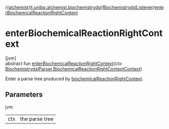 //[alchemist](../../../index.md)/[it.unibo.alchemist.biochemistrydsl](../index.md)/[BiochemistrydslListener](index.md)/[enterBiochemicalReactionRightContext](enter-biochemical-reaction-right-context.md)

# enterBiochemicalReactionRightContext

[jvm]\
abstract fun [enterBiochemicalReactionRightContext](enter-biochemical-reaction-right-context.md)(ctx: [BiochemistrydslParser.BiochemicalReactionRightContextContext](../-biochemistrydsl-parser/-biochemical-reaction-right-context-context/index.md))

Enter a parse tree produced by [biochemicalReactionRightContext](../-biochemistrydsl-parser/biochemical-reaction-right-context.md).

## Parameters

jvm

| | |
|---|---|
| ctx | the parse tree |
